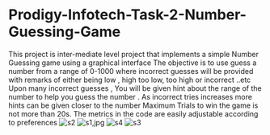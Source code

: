 # Prodigy-Infotech-Task-2-Number-Guessing-Game
This project is inter-mediate level project that implements a simple Number Guessing game using a graphical interface
The objective is to use guess a number from a range of 0-1000 where incorrect guesses will be provided with remarks of either being low , high 
too low, too high or incorrect ..etc
Upon many incorrect guesses , You will be given hint about the range of the number to help you guess the number .
As incorrect tries increases more hints can be given closer to the number 
Maximum Trials to win the game is not more than 20s.
The metrics in the code are easily adjustable according to preferences ![s2](https://github.com/vbj420/Prodigy-Infotech-Task-2-Number-Guessing-Game/assets/93514276/76b5950f-b02a-45f7-8fc6-da09464f40d1)
![s1,jpg](https://github.com/vbj420/Prodigy-Infotech-Task-2-Number-Guessing-Game/assets/93514276/4e3e5153-def4-467b-b847-d41b01649a54)
![s4](https://github.com/vbj420/Prodigy-Infotech-Task-2-Number-Guessing-Game/assets/93514276/bb2fd09b-0a5c-47a8-a610-429bc8beb3bc)
![s3](https://github.com/vbj420/Prodigy-Infotech-Task-2-Number-Guessing-Game/assets/93514276/b57ac3ef-6168-4094-b881-6f203973a1e1)
